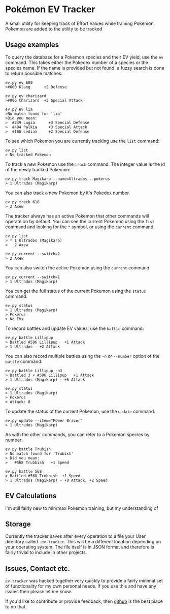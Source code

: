 # Pokémon EV Tracker

A small utility for keeping track of Effort Values while training Pokemon. 
Pokemon are added to the utility to be tracked

## Usage examples

To query the database for a Pokemon species and their EV yield, use the `ev`
command. This takes either the Pokedex number of a species or the species 
name. If the name is provided but not found, a fuzzy search is done to return
possible matches:
	
	ev.py ev 600
	>#600 Klang      +2 Defense
	
	ev.py ev charizard
	>#006 Charizard  +3 Special Attack
	
	ev.py ev lia
	>No match found for 'lia'
	>Did you mean:
	>  #249 Lugia      +3 Special Defense
	>  #484 Palkia     +3 Special Attack
	>  #166 Ledian     +2 Special Defense

To see which Pokemon you are currently tracking use the `list` command:

	ev.py list
	> No tracked Pokemon

To track a new Pokemon use the `track` command. The integer value is the id
of the newly tracked Pokemon:

	ev.py track Magikarp --name=Ultrados --pokerus
	> 1 Ultrados (Magikarp)

You can also track a new Pokemon by it's Pokedex number.
	
	ev.py track 610
	> 2 Axew

The tracker always has an active Pokemon that other commands will operate on
by default. You can see the current Pokemon using the `list` command and 
looking for the `*` symbol, or using the `current` command.
	
	ev.py list
	> * 1 Ultrados (Magikarp)
	>   2 Axew
	
	ev.py current --switch=2
	> 2 Axew

You can also switch the active Pokemon using the `current` command:

	ev.py current --switch=1
	> 1 Ultrados (Magikarp)

You can get the full status of the current Pokemon using the `status` command:

	ev.py status
	> 1 Ultrados (Magikarp)
	> Pokerus
	> No EVs

To record battles and update EV values, use the `battle` command:

	ev.py battle Lillipup
	> Battled #506 Lillipup   +1 Attack
	> 1 Ultrados - +2 Attack

You can also record multiple battles using the `-n` or `--number` option of 
the `battle` command:

	ev.py battle Lillipup -n3
	> Battled 3 × #506 Lillipup   +1 Attack
	> 1 Ultrados (Magikarp) - +6 Attack
	
	ev.py status
	> 1 Ultrados (Magikarp)
	> Pokerus
	> Attack: 8

To update the status of the current Pokemon, use the `update` command:
	
	ev.py update --item="Power Bracer"
	> 1 Ultrados (Magikarp)

As with the other commands, you can refer to a Pokemon species by number:
	
	ev.py battle Trubish
	> No match found for 'Trubish'
	> Did you mean:
	>   #568 Trubbish   +1 Speed
	
	ev.py battle 568
	> Battled #568 Trubbish  +1 Speed
	> 1 Ultrados (Magikarp) - +8 Attack, +2 Speed

## EV Calculations

I'm still fairly new to min/max Pokemon training, but my understanding of 

## Storage

Currently the tracker saves after every operation to a file your User 
directory called `.ev-tracker`. This will be a different location depending on 
your operating system. The file itself is in JSON format and therefore is 
fairly trivial to include in other projects.

## Issues, Contact etc.
`ev-tracker` was hacked together very quickly to provide a fairly minimal set
of functionality for my own personal needs. If you use this and have any 
issues then please let me know.

If you'd like to contribute or provide feedback, then 
[github](https://github.com/mathewbyrne/ev-tracker) is the best place to do 
that.
